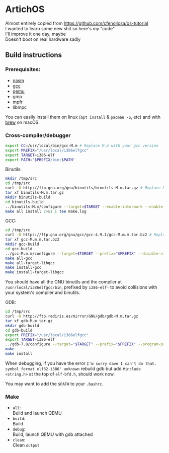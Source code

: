 # ArtichOS
Almost entirely copied from https://github.com/cfenollosa/os-tutorial  
I wanted to learn some new shit so here's my "code"  
I'll improve it one day, maybe  
Doesn't boot on real hardware sadly  
  
## Build instructions
### Prerequisites:
- [nasm](https://www.nasm.us)
- [gcc](https://gcc.gnu.org)
- [qemu](https://www.qemu.org)
- gmp
- mpfr
- libmpc

You can easily install them on linux (`apt install` & `pacman -S`, etc) and with [brew](https://brew.sh) on macOS.

### Cross-compiler/debugger
```bash
export CC=/usr/local/bin/gcc-M.m # Replace M.m with your gcc version
export PREFIX="/usr/local/i386elfgcc"
export TARGET=i386-elf
export PATH="$PREFIX/bin:$PATH"
```
Binutils:
```bash
mkdir /tmp/src
cd /tmp/src
curl -O http://ftp.gnu.org/gnu/binutils/binutils-M.m.tar.gz # Replace M.m with your desired version
tar xf binutils-M.m.tar.gz
mkdir binutils-build
cd binutils-build
../binutils-M.m/configure --target=$TARGET --enable-interwork --enable-multilib --disable-nls --disable-werror --prefix=$PREFIX 2>&1 | tee configure.log
make all install 2>&1 | tee make.log
```
GCC:
```bash
cd /tmp/src
curl -O https://ftp.gnu.org/gnu/gcc/gcc-4.9.1/gcc-M.m.m.tar.bz2 # Replace M.m.m with your desired version
tar xf gcc-M.m.m.tar.bz2
mkdir gcc-build
cd gcc-build
../gcc-M.m.m/configure --target=$TARGET --prefix="$PREFIX" --disable-nls --disable-libssp --enable-languages=c,c++ --without-headers
make all-gcc 
make all-target-libgcc 
make install-gcc 
make install-target-libgcc 
```
You should have all the GNU binutils and the compiler at `/usr/local/i386elfgcc/bin`, prefixed by `i386-elf-` to avoid collisions with your system's compiler and binutils.

GDB:
```bash
cd /tmp/src
curl -O http://ftp.rediris.es/mirror/GNU/gdb/gdb-M.m.tar.gz
tar xf gdb-M.m.tar.gz
mkdir gdb-build
cd gdb-build
export PREFIX="/usr/local/i386elfgcc"
export TARGET=i386-elf
../gdb-7.8/configure --target="$TARGET" --prefix="$PREFIX" --program-prefix=i386-elf-
make
make install
```
When debugging, if you have the error `I'm sorry dave I can't do that. symbol format elf32-i386' unknown` rebuild gdb but add `#include <string.h>` at the top of `elf-bfd.h`, should work now.  

You may want to add the `$PATH` to your `.bashrc`.

### Make
- `all`:  
  Build and launch QEMU
- `build`:  
  Build
- `debug`:  
	Build, launch QEMU with gdb attached
- `clean`:  
	Clean `output`
